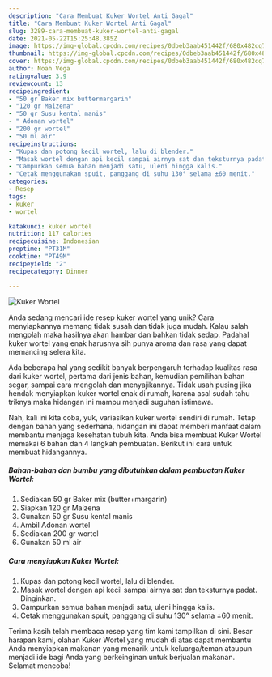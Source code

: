 ```yaml
---
description: "Cara Membuat Kuker Wortel Anti Gagal"
title: "Cara Membuat Kuker Wortel Anti Gagal"
slug: 3289-cara-membuat-kuker-wortel-anti-gagal
date: 2021-05-22T15:25:48.385Z
image: https://img-global.cpcdn.com/recipes/0dbeb3aab451442f/680x482cq70/kuker-wortel-foto-resep-utama.jpg
thumbnail: https://img-global.cpcdn.com/recipes/0dbeb3aab451442f/680x482cq70/kuker-wortel-foto-resep-utama.jpg
cover: https://img-global.cpcdn.com/recipes/0dbeb3aab451442f/680x482cq70/kuker-wortel-foto-resep-utama.jpg
author: Noah Vega
ratingvalue: 3.9
reviewcount: 13
recipeingredient:
- "50 gr Baker mix buttermargarin"
- "120 gr Maizena"
- "50 gr Susu kental manis"
- " Adonan wortel"
- "200 gr wortel"
- "50 ml air"
recipeinstructions:
- "Kupas dan potong kecil wortel, lalu di blender."
- "Masak wortel dengan api kecil sampai airnya sat dan teksturnya padat. Dinginkan."
- "Campurkan semua bahan menjadi satu, uleni hingga kalis."
- "Cetak menggunakan spuit, panggang di suhu 130° selama ±60 menit."
categories:
- Resep
tags:
- kuker
- wortel

katakunci: kuker wortel 
nutrition: 117 calories
recipecuisine: Indonesian
preptime: "PT31M"
cooktime: "PT49M"
recipeyield: "2"
recipecategory: Dinner

---
```



![Kuker Wortel](https://img-global.cpcdn.com/recipes/0dbeb3aab451442f/680x482cq70/kuker-wortel-foto-resep-utama.jpg)

Anda sedang mencari ide resep kuker wortel yang unik? Cara menyiapkannya memang tidak susah dan tidak juga mudah. Kalau salah mengolah maka hasilnya akan hambar dan bahkan tidak sedap. Padahal kuker wortel yang enak harusnya sih punya aroma dan rasa yang dapat memancing selera kita.

Ada beberapa hal yang sedikit banyak berpengaruh terhadap kualitas rasa dari kuker wortel, pertama dari jenis bahan, kemudian pemilihan bahan segar, sampai cara mengolah dan menyajikannya. Tidak usah pusing jika hendak menyiapkan kuker wortel enak di rumah, karena asal sudah tahu triknya maka hidangan ini mampu menjadi suguhan istimewa.




Nah, kali ini kita coba, yuk, variasikan kuker wortel sendiri di rumah. Tetap dengan bahan yang sederhana, hidangan ini dapat memberi manfaat dalam membantu menjaga kesehatan tubuh kita. Anda bisa membuat Kuker Wortel memakai 6 bahan dan 4 langkah pembuatan. Berikut ini cara untuk membuat hidangannya.

<!--inarticleads1-->

##### Bahan-bahan dan bumbu yang dibutuhkan dalam pembuatan Kuker Wortel:

1. Sediakan 50 gr Baker mix (butter+margarin)
1. Siapkan 120 gr Maizena
1. Gunakan 50 gr Susu kental manis
1. Ambil  Adonan wortel
1. Sediakan 200 gr wortel
1. Gunakan 50 ml air




<!--inarticleads2-->

##### Cara menyiapkan Kuker Wortel:

1. Kupas dan potong kecil wortel, lalu di blender.
1. Masak wortel dengan api kecil sampai airnya sat dan teksturnya padat. Dinginkan.
1. Campurkan semua bahan menjadi satu, uleni hingga kalis.
1. Cetak menggunakan spuit, panggang di suhu 130° selama ±60 menit.




Terima kasih telah membaca resep yang tim kami tampilkan di sini. Besar harapan kami, olahan Kuker Wortel yang mudah di atas dapat membantu Anda menyiapkan makanan yang menarik untuk keluarga/teman ataupun menjadi ide bagi Anda yang berkeinginan untuk berjualan makanan. Selamat mencoba!
